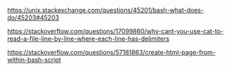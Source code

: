 
https://unix.stackexchange.com/questions/45201/bash-what-does-do/45203#45203

https://stackoverflow.com/questions/17099860/why-cant-you-use-cat-to-read-a-file-line-by-line-where-each-line-has-delimiters

https://stackoverflow.com/questions/57181863/create-html-page-from-within-bash-script
